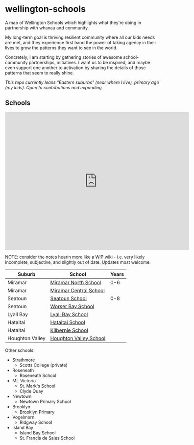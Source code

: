# wellington-schools

A map of Wellington Schools which highlights what they're doing in partnership
with whanau and community.

My long-term goal is thriving resilient community where all our kids needs are
met, and they experience first hand the power of taking agency in their lives to
grow the patterns they want to see in the world.

Concretely, I am starting by gathering stories of awesome school-community
partnerships, initiatives. I want us to be inspired, and maybe even support one
another to activation by sharing the details of those patterns that seem to
really shine.


_This repo currently leans "Eastern suburbs" (near where I live), primary age (my
kids). Open to contributions and expanding_

## Schools

<iframe src="https://www.google.com/maps/embed?pb=!1m16!1m12!1m3!1d19027.513358530545!2d174.79159671171644!3d-41.31657691141558!2m3!1f0!2f0!3f0!3m2!1i1024!2i768!4f13.1!2m1!1sprimary%20school!5e0!3m2!1sen!2snz!4v1740443478641!5m2!1sen!2snz"
    width="600" height="450" style="border:0;" allowfullscreen="" loading="lazy"
    referrerpolicy="no-referrer-when-downgrade">
</iframe>

NOTE: consider the notes hearin more like a WIP wiki - i.e. very likely
incomplete, subjective, and slightly out of date. Updates most welcome.

Suburb          | School                                                 | Years
----------------|--------------------------------------------------------|--------
Miramar         | [Miramar North School](./miramar_north_school.md)      | 0-6
Miramar         | [Miramar Central School](./miramar_central_school.md)  |
Seatoun         | [Seatoun School](./seatoun_school.md)                  | 0-8
Seatoun         | [Worser Bay School](./worser_bay_school.md)            |
Lyall Bay       | [Lyall Bay School](./lyall_bay_school.md)              |
Hataitai        | [Hataitai School](./hataitai_school.md)                |
Hataitai        | [Kilbernie School](./kilbernie_school.md)              |
Houghton Valley | [Houghton Valley School](./houghtoun_valley_school.md) |


Other schools:
- Strathmore
    - Scotts College (private)
- Roseneath
    - Roseneath School
- Mt. Victoria
    - St. Mark's School
    - Clyde Quay
- Newtown
    - Newtown Primary School
- Brooklyn
    - Brooklyn Primary
- Vogelmorn
    - Ridgway School
- Island Bay
    - Island Bay School
    - St. Francis de Sales School
